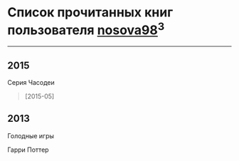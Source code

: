# Список прочитанных книг пользователя [nosova98](http://vk.com/id155296044)<sup>3</sup>
---

## 2015

Серия Часодеи
> [2015-05] 



## 2013

Голодные игры


Гарри Поттер



